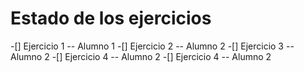 # Estado de los ejercicios

-[] Ejercicio 1 -- Alumno 1
-[] Ejercicio 2 -- Alumno 2
-[] Ejercicio 3 -- Alumno 2
-[] Ejercicio 4 -- Alumno 2
-[] Ejercicio 4 -- Alumno 2
